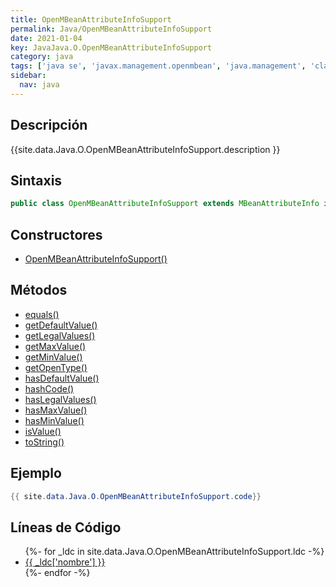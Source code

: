 ```yaml
---
title: OpenMBeanAttributeInfoSupport
permalink: Java/OpenMBeanAttributeInfoSupport
date: 2021-01-04
key: JavaJava.O.OpenMBeanAttributeInfoSupport
category: java
tags: ['java se', 'javax.management.openmbean', 'java.management', 'clase java', 'Java 1.5']
sidebar: 
  nav: java
---
```


## Descripción
{{site.data.Java.O.OpenMBeanAttributeInfoSupport.description }}

## Sintaxis
~~~java
public class OpenMBeanAttributeInfoSupport extends MBeanAttributeInfo implements OpenMBeanAttributeInfo
~~~

## Constructores
* [OpenMBeanAttributeInfoSupport()](/Java/OpenMBeanAttributeInfoSupport/OpenMBeanAttributeInfoSupport/)

## Métodos
* [equals()](/Java/OpenMBeanAttributeInfoSupport/equals)
* [getDefaultValue()](/Java/OpenMBeanAttributeInfoSupport/getDefaultValue)
* [getLegalValues()](/Java/OpenMBeanAttributeInfoSupport/getLegalValues)
* [getMaxValue()](/Java/OpenMBeanAttributeInfoSupport/getMaxValue)
* [getMinValue()](/Java/OpenMBeanAttributeInfoSupport/getMinValue)
* [getOpenType()](/Java/OpenMBeanAttributeInfoSupport/getOpenType)
* [hasDefaultValue()](/Java/OpenMBeanAttributeInfoSupport/hasDefaultValue)
* [hashCode()](/Java/OpenMBeanAttributeInfoSupport/hashCode)
* [hasLegalValues()](/Java/OpenMBeanAttributeInfoSupport/hasLegalValues)
* [hasMaxValue()](/Java/OpenMBeanAttributeInfoSupport/hasMaxValue)
* [hasMinValue()](/Java/OpenMBeanAttributeInfoSupport/hasMinValue)
* [isValue()](/Java/OpenMBeanAttributeInfoSupport/isValue)
* [toString()](/Java/OpenMBeanAttributeInfoSupport/toString)

## Ejemplo
~~~java
{{ site.data.Java.O.OpenMBeanAttributeInfoSupport.code}}
~~~

## Líneas de Código
<ul>
{%- for _ldc in site.data.Java.O.OpenMBeanAttributeInfoSupport.ldc -%}
   <li>
       <a href="{{_ldc['url'] }}">{{ _ldc['nombre'] }}</a>
   </li>
{%- endfor -%}
</ul>

